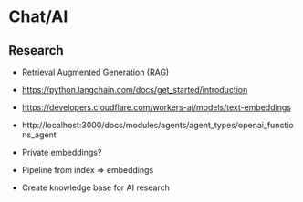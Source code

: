 # Chat/AI

## Research

- Retrieval Augmented Generation (RAG)
- https://python.langchain.com/docs/get_started/introduction
- https://developers.cloudflare.com/workers-ai/models/text-embeddings

- http://localhost:3000/docs/modules/agents/agent_types/openai_functions_agent

- Private embeddings?
- Pipeline from index => embeddings
- Create knowledge base for AI research
